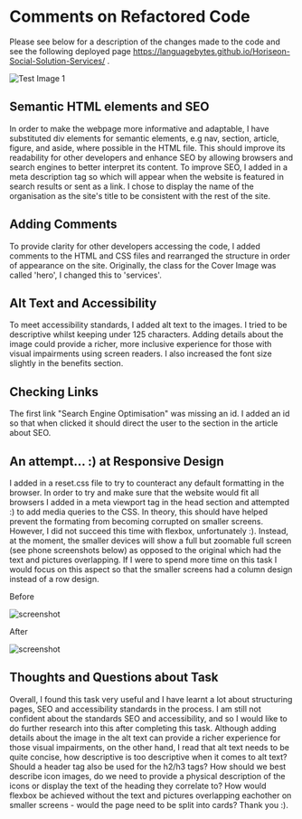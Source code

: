 # Comments on Refactored Code

Please see below for a description of the changes made to the code and see the following deployed page https://languagebytes.github.io/Horiseon-Social-Solution-Services/ .

![Test Image 1](screenshots/Test2.png)

## Semantic HTML elements and SEO

 In order to make the webpage more informative and adaptable, I have substituted div elements for semantic elements, e.g nav, section, article, figure, and aside, where possible in the HTML file. This should improve its readability for other developers and enhance SEO by allowing browsers and search engines to better interpret its content. To improve SEO, I added in a meta description tag so which will appear when the website is featured in search results or sent as a link. I chose to display the name of the organisation as the site's title to be consistent with the rest of the site.

## Adding Comments  

To provide clarity for other developers accessing the code, I added comments to the HTML and CSS files and rearranged the structure in order of appearance on the site. Originally, the class for the Cover Image was called 'hero', I changed this to 'services'.

## Alt Text and Accessibility

 To meet accessibility standards, I added alt text to the images. I tried to be descriptive whilst keeping under 125 characters. Adding details about the image could provide a richer, more inclusive experience for those with visual impairments using screen readers. I also increased the font size slightly in the benefits section.

## Checking Links 

The first link "Search Engine Optimisation" was missing an id. I added an id so that when clicked it should direct the user to the section in the article about SEO. 


## An attempt... :) at Responsive Design

I added in a reset.css file to try to counteract any default formatting in the browser. In order to try and make sure that the website would fit all browsers I added in a meta viewport tag in the head section and attempted :) to add media queries to the CSS. In theory, this should have helped prevent the formating from becoming corrupted on smaller screens. However, I did not succeed this time with flexbox, unfortunately :). Instead, at the moment, the smaller devices will show a full but zoomable full screen (see phone screenshots below) as opposed to the original which had the text and pictures overlapping. If I were to spend more time on this task I would focus on this aspect so that the smaller screens had a column design instead of a row design.

Before 

![screenshot](screenshots/before.jpg)

After 

![screenshot](screenshots/after.jpg)

## Thoughts and Questions about Task

Overall, I found this task very useful and I have learnt a lot about structuring pages, SEO and accessibility standards in the process. I am still not confident about the standards SEO and accessibility, and so I would like to do further research into this after completing this task. Although adding details about the image in the alt text can provide a richer experience for those visual impairments, on the other hand, I read that alt text needs to be quite concise, how descriptive is too descriptive when it comes to alt text? Should a header tag also be used for the h2/h3 tags? How should we best describe icon images, do we need to provide a physical description of the icons or display the text of the heading they correlate to? How would flexbox be achieved without the text and pictures overlapping eachother on smaller screens - would the page need to be split into cards? Thank you :). 

